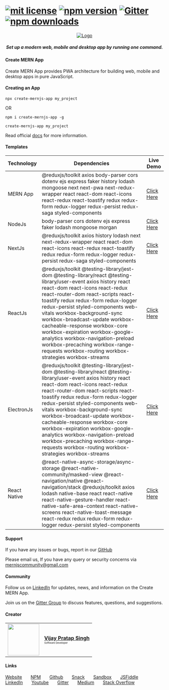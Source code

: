 # [![mit license](https://img.shields.io/github/license/mernjs/create-mern-app)](https://github.com/mernjs/create-mern-app/blob/master/LICENSE) [![npm version](https://img.shields.io/npm/v/create-mernjs-app)](https://www.npmjs.com/package/create-mernjs-app) [![Gitter](https://badges.gitter.im/mernjs/mernjs.svg)](https://gitter.im/mernjs/mernjs-community) [![npm downloads](https://img.shields.io/npm/dy/create-mernjs-app)](https://www.npmjs.com/package/create-mernjs-app)

<p align="center">
  <a href="https://mernjs.github.io/create-mern-app" rel="noopener">
 <img src="https://mernjs.github.io/create-mern-app/assets/logo1.png" alt="Logo"></a>
</p>
<h5 align="center">Set up a modern web, mobile and desktop app by running one command.</h5>

<h4>Create MERN App</h4>
<p>Create MERN App provides PWA architecture for building web, mobile and desktop apps in pure JavaScript.</p>

<h4>Creating an App</h4>

```
npx create-mernjs-app my_project
```
OR
```
npm i create-mernjs-app -g 
```

```
create-mernjs-app my_project 
```

Read official [docs](https://mernjs.github.io/create-mern-app) for more information.

<h4>Templates</h4>

| Technology | Dependencies | Live Demo |
| ------ | ------ | ------ |
| MERN App | @reduxjs/toolkit axios body-parser cors dotenv ejs express faker history lodash mongoose next next-pwa next-redux-wrapper react react-dom react-icons react-redux react-toastify redux redux-form redux-logger redux-persist redux-saga styled-components | [Click Here](https://bit.ly/mern-full-setup) |
| NodeJs | body-parser cors dotenv ejs express faker lodash mongoose morgan | [Click Here](https://mernjs-nodejs-mongodb.herokuapp.com/) |
| NextJs | @reduxjs/toolkit axios history lodash next next-redux-wrapper react react-dom react-icons react-redux react-toastify redux redux-form redux-logger redux-persist redux-saga styled-components | [Click Here](https://mernjs-nextjs.herokuapp.com) |
| ReactJs | @reduxjs/toolkit @testing-library/jest-dom @testing-library/react @testing-library/user-event axios history react react-dom react-icons react-redux react-router-dom react-scripts react-toastify redux redux-form redux-logger redux-persist styled-components web-vitals workbox-background-sync workbox-broadcast-update workbox-cacheable-response workbox-core workbox-expiration workbox-google-analytics workbox-navigation-preload workbox-precaching workbox-range-requests workbox-routing workbox-strategies workbox-streams  | [Click Here](https://mernjs-reactjs.herokuapp.com) |
| ElectronJs | @reduxjs/toolkit @testing-library/jest-dom @testing-library/react @testing-library/user-event axios history react react-dom react-icons react-redux react-router-dom react-scripts react-toastify redux redux-form redux-logger redux-persist styled-components web-vitals workbox-background-sync workbox-broadcast-update workbox-cacheable-response workbox-core workbox-expiration workbox-google-analytics workbox-navigation-preload workbox-precaching workbox-range-requests workbox-routing workbox-strategies workbox-streams | [Click Here](https://electronjs-redux-app.herokuapp.com/) |
| React Native | @react-native-async-storage/async-storage @react-native-community/masked-view @react-navigation/native @react-navigation/stack @reduxjs/toolkit axios lodash native-base react react-native react-native-gesture-handler react-native-safe-area-context react-native-screens react-native-toast-message react-redux redux redux-form redux-logger redux-persist styled-components | [Click Here](https://play.google.com/store/apps/details?id=com.mernapp) |

<h4>Support</h4>

If you have any issues or bugs, report in our [GitHub](https://github.com/mernjs/create-mern-app/issues)

Please email us, If you have any query or security concerns via mernjscommunity@gmail.com

<h4>Community</h4>

Follow us on [LinkedIn](https://www.linkedin.com/in/create-mern-app-269551191) for updates, news, and information on the Create MERN App.

Join us on the [Gitter Group](https://gitter.im/mernjs/mernjs-community) to discuss features, questions, and suggestions.

<h4>Creator</h4>

<table>
  <tr>
    <td>
      <a href="https://www.linkedin.com/in/vprtsingh" target="_blank"><img src="https://s.gravatar.com/avatar/bd913f88dce5db0cc64d85d9c486ccfd?s=100&d=mm" width="100"></a>
    </td>
    <td>
      <a href="https://www.linkedin.com/in/vprtsingh" target="_blank"><b>Vijay Pratap Singh</b><br /></a>
      <span style="font-size: 8px;">Software Developer</span><br />
    </td>
  </tr>
</table>

<h4>Links</h4>

[Website](https://mernjs.github.io/create-mern-app) &nbsp; &nbsp; &nbsp;
[NPM](https://www.npmjs.com/package/create-mernjs-app) &nbsp; &nbsp; &nbsp;
[Github](https://github.com/mernjs) &nbsp; &nbsp; &nbsp;
[Snack](https://expo.dev/@mernjs?tab=snacks) &nbsp; &nbsp; &nbsp;
[Sandbox](https://codesandbox.io/u/mernjs) &nbsp; &nbsp; &nbsp;
[JSFiddle](https://jsfiddle.net/user/mernjs/fiddles/) &nbsp; &nbsp; &nbsp;
[LinkedIn](https://www.linkedin.com/in/create-mern-app-269551191) &nbsp; &nbsp; &nbsp;
[Youtube](https://www.youtube.com/channel/UCAcmuHoa3sEN_KuwFYk6xMw/playlists) &nbsp; &nbsp; &nbsp;
[Gitter](https://gitter.im/mernjs/mernjs-community) &nbsp; &nbsp; &nbsp;
[Medium](https://medium.com/@mernjs) &nbsp; &nbsp; &nbsp;
[Stack Overflow](https://stackoverflow.com/users/11881111/create-mern-app?tab=profile) &nbsp; &nbsp; &nbsp;
